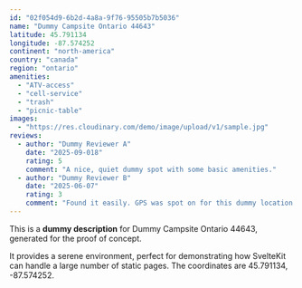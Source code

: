 ```yaml
---
id: "02f054d9-6b2d-4a8a-9f76-95505b7b5036"
name: "Dummy Campsite Ontario 44643"
latitude: 45.791134
longitude: -87.574252
continent: "north-america"
country: "canada"
region: "ontario"
amenities:
  - "ATV-access"
  - "cell-service"
  - "trash"
  - "picnic-table"
images:
  - "https://res.cloudinary.com/demo/image/upload/v1/sample.jpg"
reviews:
  - author: "Dummy Reviewer A"
    date: "2025-09-018"
    rating: 5
    comment: "A nice, quiet dummy spot with some basic amenities."
  - author: "Dummy Reviewer B"
    date: "2025-06-07"
    rating: 3
    comment: "Found it easily. GPS was spot on for this dummy location."
---
```


This is a **dummy description** for Dummy Campsite Ontario 44643, generated for the proof of concept.

It provides a serene environment, perfect for demonstrating how SvelteKit can handle a large number of static pages. The coordinates are 45.791134, -87.574252.
